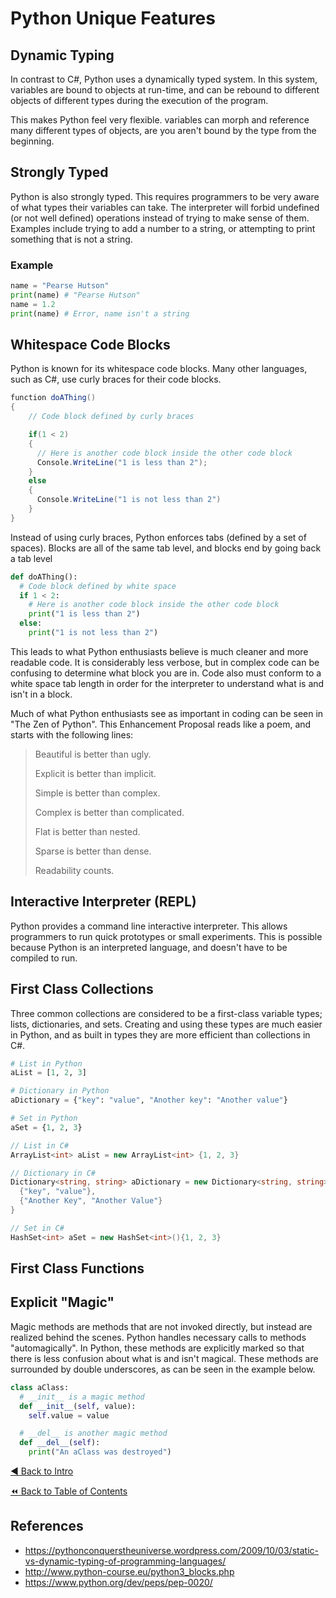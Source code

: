 # Python Unique Features

## Dynamic Typing
In contrast to C#, Python uses a dynamically typed system. In this system, variables are bound to objects at run-time, and can be rebound to different objects of different types during the execution of the program.

This makes Python feel very flexible. variables can morph and reference many different types of objects, are you aren't bound by the type from the beginning.

## Strongly Typed
Python is also strongly typed. This requires programmers to be very aware of what types their variables can take. The interpreter will forbid undefined (or not well defined) operations instead of trying to make sense of them. Examples include trying to add a number to a string, or attempting to print something that is not a string.

### Example
```python
name = "Pearse Hutson"
print(name) # "Pearse Hutson"
name = 1.2
print(name) # Error, name isn't a string
```

## Whitespace Code Blocks
Python is known for its whitespace code blocks. Many other languages, such as C#, use curly braces for their code blocks.

```csharp
function doAThing()
{
    // Code block defined by curly braces

    if(1 < 2)
    {
      // Here is another code block inside the other code block
      Console.WriteLine("1 is less than 2");
    }
    else
    {
      Console.WriteLine("1 is not less than 2")
    }
}
```

Instead of using curly braces, Python enforces tabs (defined by a set of spaces). Blocks are all of the same tab level, and blocks end by going back a tab level

```python
def doAThing():
  # Code block defined by white space
  if 1 < 2:
    # Here is another code block inside the other code block
    print("1 is less than 2")
  else:
    print("1 is not less than 2")
```

This leads to what Python enthusiasts believe is much cleaner and more readable code. It is considerably less verbose, but in complex code can be confusing to determine what block you are in. Code also must conform to a white space tab length in order for the interpreter to understand what is and isn't in a block.

Much of what Python enthusiasts see as important in coding can be seen in "The Zen of Python". This Enhancement Proposal reads like a poem, and starts with the following lines:
> Beautiful is better than ugly.
>
> Explicit is better than implicit.
>
> Simple is better than complex.
>
> Complex is better than complicated.
>
> Flat is better than nested.
>
> Sparse is better than dense.
>
> Readability counts.

## Interactive Interpreter (REPL)
Python provides a command line interactive interpreter. This allows programmers to run quick prototypes or small experiments. This is possible because Python is an interpreted language, and doesn't have to be compiled to run.

## First Class Collections
Three common collections are considered to be a first-class variable types; lists, dictionaries, and sets. Creating and using these types are much easier in Python, and as built in types they are more efficient than collections in C#.

```python
# List in Python
aList = [1, 2, 3]

# Dictionary in Python
aDictionary = {"key": "value", "Another key": "Another value"}

# Set in Python
aSet = {1, 2, 3}
```

```csharp
// List in C#
ArrayList<int> aList = new ArrayList<int> {1, 2, 3}

// Dictionary in C#
Dictionary<string, string> aDictionary = new Dictionary<string, string>() {
  {"key", "value"},
  {"Another Key", "Another Value"}
}

// Set in C#
HashSet<int> aSet = new HashSet<int>(){1, 2, 3}
```

## First Class Functions

## Explicit "Magic"
Magic methods are methods that are not invoked directly, but instead are realized behind the scenes. Python handles necessary calls to methods "automagically". In Python, these methods are explicitly marked so that there is less confusion about what is and isn't magical. These methods are surrounded by double underscores, as can be seen in the example below.

```python
class aClass:
  # __init__ is a magic method
  def __init__(self, value):
    self.value = value

  # __del__ is another magic method
  def __del__(self):
    print("An aClass was destroyed")
```

[:arrow_backward: Back to Intro](./Intro.md) <!-- BackOne -->

[:rewind: Back to Table of Contents](../README.md) <!-- BackToC -->

## References
- https://pythonconquerstheuniverse.wordpress.com/2009/10/03/static-vs-dynamic-typing-of-programming-languages/
- http://www.python-course.eu/python3_blocks.php
- https://www.python.org/dev/peps/pep-0020/
